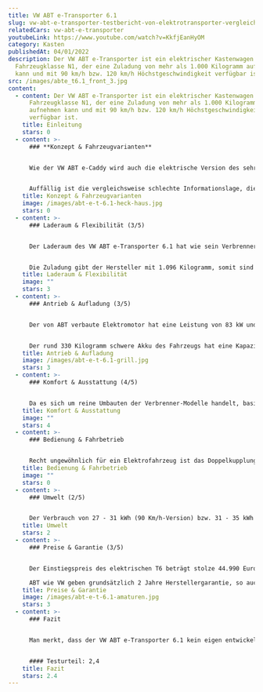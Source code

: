 ```yaml
---
title: VW ABT e-Transporter 6.1
slug: vw-abt-e-transporter-testbericht-von-elektrotransporter-vergleich
relatedCars: vw-abt-e-transporter
youtubeLink: https://www.youtube.com/watch?v=KkfjEanHyOM
category: Kasten
publishedAt: 04/01/2022
description: Der VW ABT e-Transporter ist ein elektrischer Kastenwagen der
  Fahrzeugklasse N1, der eine Zuladung von mehr als 1.000 Kilogramm aufnehmen
  kann und mit 90 km/h bzw. 120 km/h Höchstgeschwindigkeit verfügbar ist.
src: /images/abte_t6.1_front_3.jpg
content:
  - content: Der VW ABT e-Transporter ist ein elektrischer Kastenwagen der
      Fahrzeugklasse N1, der eine Zuladung von mehr als 1.000 Kilogramm
      aufnehmen kann und mit 90 km/h bzw. 120 km/h Höchstgeschwindigkeit
      verfügbar ist.
    title: Einleitung
    stars: 0
  - content: >-
      ### **Konzept & Fahrzeugvarianten**


      Wie der VW ABT e-Caddy wird auch die elektrische Version des sehr verbreiteten T6-Transporters nicht komplett von Volkswagen produziert, sondern vom Tuning-Partner ABT umgebaut. So ist der VW ABT e-Transporter 6.1 im Prinzip ein normaler VW T6, dessen Verbrennungsmotor einfach mit einem Elektromotor getauscht wurde. Das macht den ABT 6.1 zum einen nicht gerade billig und zum anderen etwas altbacken.


      Auffällig ist die vergleichsweise schlechte Informationslage, die für einen riesigen Konzern wie Volkswagen sehr überraschend ist. Es gibt kaum Pressefotos und auch die technischen Daten umfassen wirklich nur die nötigsten Angaben. Allerdings gibt es beim e-Transporter sowieso nicht viel Auswahl. Das Fahrzeug ist entweder als Kastenwagen oder Kombi verfügbar. Weitere Entscheidungsmöglichkeiten gibt es nicht.
    title: Konzept & Fahrzeugvarianten
    image: /images/abt-e-t-6.1-heck-haus.jpg
    stars: 0
  - content: >-
      ### Laderaum & Flexibilität (3/5)


      Der Laderaum des VW ABT e-Transporter 6.1 hat wie sein Verbrenner-Geschwisterchen eine Ladelänge von 2,72 Meter, eine Breite von 1,70 Meter sowie eine Höhe von 1,41 Meter. Somit beträgt das Ladevolumen rund 6,5 m³. Beladen wird wie üblich beim T6 über eine nach oben öffnende Heckklappe bzw. geteilte Hecktüren sowie über eine seitliche Schiebetür. Optional ist auch eine zweite seitliche Schiebetür verfügbar.


      Die Zuladung gibt der Hersteller mit 1.096 Kilogramm, somit sind auch bei einem kräftigeren Fahrer eine Tonne Nutzlast drin. Die Anhängelast liegt bei 750 Kilogramm, wobei die Reichweite mit Anhänger natürlich deutlich gesenkt werden dürfte.
    title: Laderaum & Flexibilität
    image: ""
    stars: 3
  - content: >-
      ### Antrieb & Aufladung (3/5)


      Der von ABT verbaute Elektromotor hat eine Leistung von 83 kW und ein maximales Drehmoment von 200 Nm. So kommt der e-Transporter 6.1 ordentlich vom Fleck, ohne allerdings besonders flott unterwegs zu sein. Serienmäßig ist das Fahrzeug auf eine Höchstgeschwindigkeit von 90 Km/h begrenzt, die optional auf 120 Km/h erweitert werden kann. 


      Der rund 330 Kilogramm schwere Akku des Fahrzeugs hat eine Kapazität von 37,3 kWh. So soll eine Reichweite von 106 bis 138 Kilometer erreicht werden. Mit Zuladung und so mancher roten Ampel kann der e-Transporter 6.1 also schnell mal weniger als 100 Kilometer erreichen. Da kommen die meisten seiner Konkurrenten deutlich weiter.
    title: Antrieb & Aufladung
    image: /images/abt-e-t-6.1-grill.jpg
    stars: 3
  - content: >-
      ### Komfort & Ausstattung (4/5)


      Da es sich um reine Umbauten der Verbrenner-Modelle handelt, basiert auch die Ausstattung des e-Transporters 6.1 auf den herkömmlichen T6-Versionen. Während das Fahrzeug somit zwar serienmäßig über Helferlein wie elektrische Fensterheber verfügt, ist eine Klimaanlage leider nicht einmal gegen Aufpreis erhältlich.
    title: Komfort & Ausstattung
    image: ""
    stars: 4
  - content: >-
      ### Bedienung & Fahrbetrieb


      Recht ungewöhnlich für ein Elektrofahrzeug ist das Doppelkupplungsgetriebe. Während die meisten elektrischen Modelle ohne Abstufungen abkommen, werden bei der Fahrt des VW ABT e-Transporter 6.1 drei “Gänge” automatisch geschalten. Dies führt laut Tests allerdings zu Lücken in der Beschleunigung von rund einer Sekunde.
    title: Bedienung & Fahrbetrieb
    image: ""
    stars: 0
  - content: >-
      ### Umwelt (2/5)


      Der Verbrauch von 27 - 31 kWh (90 Km/h-Version) bzw. 31 - 35 kWh (120 Km/h-Version) ist höher als bei vergleichbaren Elektrotransportern. Die Kosten auf 100 Kilometer liegen bei einem Strompreis von 30 Cent pro kWh zwischen 8,10 Euro und 10,50 Euro. Ein Solarmodul für eine längere Reichweite ist leider nicht verfügbar.
    title: Umwelt
    stars: 2
  - content: >-
      ### Preise & Garantie (3/5)


      Der Einstiegspreis des elektrischen T6 beträgt stolze 44.990 Euro netto. Bei einem Mehrwertsteuersatz von 19% kostet der VW ABT also mehr als 53.000 Euro brutto. Vergleichbare Version des Verbrenner-Modells sind rund 20.000 billiger. Die Leasingraten beginnen dementsprechend bei satten 459 pro Monat.

      ABT wie VW geben grundsätzlich 2 Jahre Herstellergarantie, so auch beim Elektrotransporter. Diese kann optional auf bis zu 5 Jahre verlängert werden. Ob es eine eigenständige Akku-Garantie gibt, ist leider nirgends offiziell angegeben.
    title: Preise & Garantie
    image: /images/abt-e-t-6.1-amaturen.jpg
    stars: 3
  - content: >-
      ### Fazit


      Man merkt, dass der VW ABT e-Transporter 6.1 kein eigen entwickeltes Elektrofahrzeug ist, sondern ein umgebauter Verbrenner-T6. Dadurch ist er nicht nur deutlich teurer als das herkömmliche Fahrzeug, sondern basiert auch auf dessen Technik. Im Falle des Doppelkupplungsgetriebes ist das eher unglücklich. Auch in Sachen Reichweite kann das Fahrzeug nicht mit der aktuellen Konkurrenz mithalten. Es ist daher fraglich, ob der e-Transporter wirklich viele Käufer überzeugen kann.


      #### Testurteil: 2,4
    title: Fazit
    stars: 2.4
---
```

